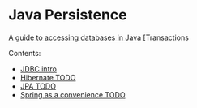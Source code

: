 # Java Persistence

[A guide to accessing databases in Java](https://www.marcobehler.com/guides/a-guide-to-accessing-databases-in-java)
[Transactions 

Contents:
* [JDBC intro](./jdbc.md)
* [Hibernate TODO](./hibernate/)
* [JPA TODO](./jpa/)
* [Spring as a convenience TODO](./spring.md)
